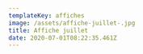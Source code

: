 ```yaml
---
templateKey: affiches
image: /assets/affiche-juillet-.jpg
title: Affiche juillet
date: 2020-07-01T08:22:35.461Z
---
```


